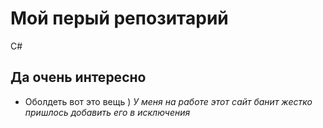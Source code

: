 # Mой перый репозитарий
С#
## Да очень интересно
* Оболдеть вот это вещь ) 
 *У меня на работе этот сайт банит жестко пришлось добавить его в исключения*
